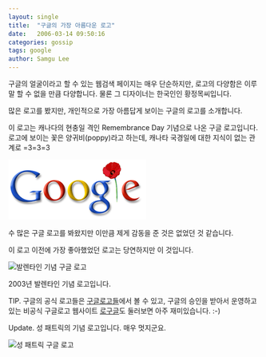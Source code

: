 ```yaml
---
layout: single
title:  "구글의 가장 아름다운 로고"
date:   2006-03-14 09:50:16
categories: gossip
tags: google
author: Samgu Lee
---
```

구글의 얼굴이라고 할 수 있는 웹검색 페이지는 매우 단순하지만, 로고의 다양함은 이루말 할 수 없을 만큼 다양합니다. 물론 그 디자이너는 한국인인 황정목씨입니다.

많은 로고를 봤지만, 개인적으로 가장 아름답게 보이는 구글의 로고를 소개합니다.

이 로고는 캐나다의 현충일 격인 Remembrance Day 기념으로 나온 구글 로고입니다. 로고에 보이는 꽃은 양귀비(poppy)라고 하는데, 캐나타 국경일에 대한 지식이 없는 관계로 =3=3=3

![캐나타 현충일은 위한 구글 로고 - 양귀비](/assets/google_poppy.gif)

수 많은 구글 로고를 봐왔지만 이만큼 제게 감동을 준 것은 없었던 것 같습니다.

이 로고 이전에 가장 좋아했었던 로고는 당연하지만 이 것입니다.

![발렌타인 기념 구글 로고](https://www.google.com/logos/valentine03.gif?w=702)

2003년 발렌타인 기념 로고입니다.

TIP. 구글의 공식 로고들은 [구글로고들](http://www.google.com/logos.html)에서 볼 수 있고, 구글의 승인을 받아서 운영하고 있는 비공식 구글로고 웹사이트 [로구글](http://www.logoogle.com/)도 둘러보면 아주 재미있습니다. :-)

Update. 성 패트릭의 기념 로고입니다. 매우 멋지군요.

![성 패트릭 구글 로고](https://www.google.com/logos/stpatricks_06.gif)
